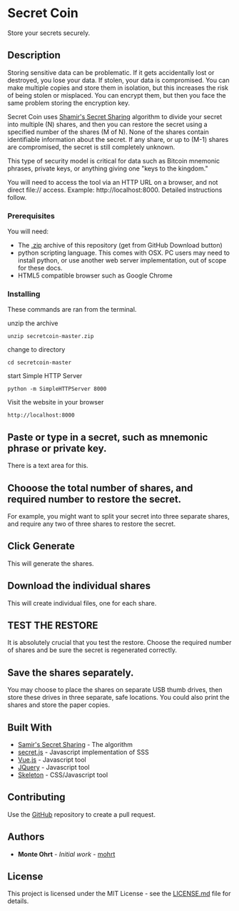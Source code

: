 # Secret Coin

Store your secrets securely.

## Description

Storing sensitive data can be problematic. If it gets accidentally lost or destroyed, you lose your data. If stolen, your data is compromised. You can make multiple copies and store them in isolation, but this increases the risk of being stolen or misplaced. You can encrypt them, but then you face the same problem storing the encryption key.

Secret Coin uses [Shamir's Secret Sharing](https://en.wikipedia.org/wiki/Shamir%27s_Secret_Sharing) algorithm to divide your secret into multiple (N) shares, and then you can restore the secret using a specified number of the shares (M of N). None of the shares contain identifiable information about the secret. If any share, or up to (M-1) shares are compromised, the secret is still completely unknown.

This type of security model is critical for data such as Bitcoin mnemonic phrases, private keys, or anything giving one "keys to the kingdom."

You will need to access the tool via an HTTP URL on a browser, and not direct file:// access. Example: http://localhost:8000. Detailed instructions follow.

### Prerequisites

You will need:

* The [.zip](https://github.com/mohrt/secretcoin) archive of this repository (get from GitHub Download button)
* python scripting language. This comes with OSX. PC users may need to install python, or use another web server implementation, out of scope for these docs.
* HTML5 compatible browser such as Google Chrome

### Installing

These commands are ran from the terminal.

unzip the archive
```
unzip secretcoin-master.zip
```

change to directory
```
cd secretcoin-master
```

start Simple HTTP Server
```
python -m SimpleHTTPServer 8000
```

Visit the website in your browser
```
http://localhost:8000
```

## Paste or type in a secret, such as mnemonic phrase or private key.

There is a text area for this.

## Chooose the total number of shares, and required number to restore the secret.

For example, you might want to split your secret into three separate shares, and require any two of three shares to restore the secret.

## Click Generate

This will generate the shares.

## Download the individual shares

This will create individual files, one for each share.

## TEST THE RESTORE

It is absolutely crucial that you test the restore. Choose the required number of shares and be sure the secret is regenerated correctly.

## Save the shares separately.

You may choose to place the shares on separate USB thumb drives, then store these drives in three separate, safe locations. You could also print the shares and store the paper copies.

## Built With

* [Samir's Secret Sharing](https://en.wikipedia.org/wiki/Shamir%27s_Secret_Sharing) - The algorithm
* [secret.js](https://github.com/amper5and/secrets.js/) - Javascript implementation of SSS
* [Vue.js](https://vuejs.org/) - Javascript tool
* [JQuery](https://jquery.com/) - Javascript tool
* [Skeleton](http://getskeleton.com/) - CSS/Javascript tool

## Contributing

Use the [GitHub](https://github.com/mohrt/secretcoin) repository to create a pull request.

## Authors

* **Monte Ohrt** - *Initial work* - [mohrt](https://github.com/mohrt)

## License

This project is licensed under the MIT License - see the [LICENSE.md](LICENSE.md) file for details.
